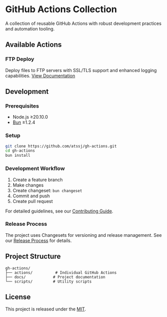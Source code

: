 # GitHub Actions Collection

A collection of reusable GitHub Actions with robust development practices and automation tooling.

## Available Actions

### FTP Deploy
Deploy files to FTP servers with SSL/TLS support and enhanced logging capabilities.
[View Documentation](actions/ftp-deploy/README.md)

## Development

### Prerequisites
- Node.js ≥20.10.0
- [Bun](https://bun.sh/) ≥1.2.4

### Setup
```bash
git clone https://github.com/atssj/gh-actions.git
cd gh-actions
bun install
```

### Development Workflow
1. Create a feature branch
2. Make changes
3. Create changeset: `bun changeset`
4. Commit and push
5. Create pull request

For detailed guidelines, see our [Contributing Guide](CONTRIBUTING.md).

### Release Process
The project uses Changesets for versioning and release management. See our [Release Process](docs/RELEASE_PROCESS.md) for details.

## Project Structure
```
gh-actions/
├── actions/          # Individual GitHub Actions
├── docs/            # Project documentation
└── scripts/         # Utility scripts
```

## License
This project is released under the [MIT](LICENSE).
